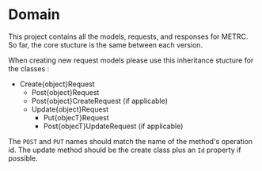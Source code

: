 # Domain

This project contains all the models, requests, and responses for METRC. So far, the core stucture is the same between each version.

When creating new request models please use this inheritance stucture for the classes :

* Create{object}Request
  * Post{object}Request
  * Post{object}CreateRequest (if applicable)
  * Update{object}Request
    * Put{objecT}Request
    * Post{objecT}UpdateRequest (if applicable)

The `POST` and `PUT` names should match the name of the method's operation id. The update method should be the create class plus an `Id` property if possible.
